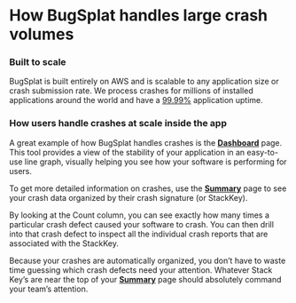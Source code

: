 # How BugSplat handles large crash volumes

### Built to scale

BugSplat is built entirely on AWS and is scalable to any application size or crash submission rate.  We process crashes for millions of installed applications around the world and have a [99.99%](http://stats.bugsplat.com/) application uptime.&#x20;

### How users handle crashes at scale inside the app

A great example of how BugSplat handles crashes is the [**Dashboard**](https://app.bugsplat.com/v2/dashboard) page. This tool provides a view of the stability of your application in an easy-to-use line graph, visually helping you see how your software is performing for users.

To get more detailed information on crashes, use the [**Summary**](https://app.bugsplat.com/v2/summary) page to see your crash data organized by their crash signature (or StackKey).

By looking at the Count column, you can see exactly how many times a particular crash defect caused your software to crash. You can then drill into that crash defect to inspect all the individual crash reports that are associated with the StackKey.

Because your crashes are automatically organized, you don’t have to waste time guessing which crash defects need your attention. Whatever Stack Key’s are near the top of your [**Summary**](https://app.bugsplat.com/v2/summary) page should absolutely command your team’s attention.

